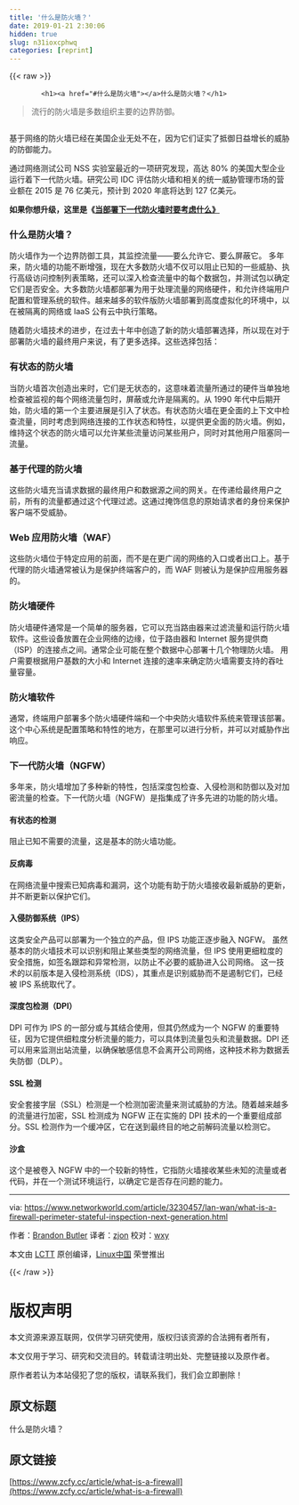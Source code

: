 ```yaml
---
title: '什么是防火墙？' 
date: 2019-01-21 2:30:06
hidden: true
slug: n31ioxcphwq
categories: [reprint]
---
```


{{< raw >}}

            <h1><a href="#什么是防火墙"></a>什么是防火墙？</h1>
<blockquote>
<p>流行的防火墙是多数组织主要的边界防御。</p>
</blockquote>
<p><a href="https://camo.githubusercontent.com/0836202f4c5a1844cf49adadab572aa5749e906b/68747470733a2f2f696d616765732e74656368686976652e636f6d2f696d616765732f61727469636c652f323031372f30342f6669726577616c6c2d3130303731363738392d6c617267652e6a7067"><img src="https://p0.ssl.qhimg.com/t01467967461ffd38b6.jpg" alt=""></a></p>
<p>基于网络的防火墙已经在美国企业无处不在，因为它们证实了抵御日益增长的威胁的防御能力。</p>
<p>通过网络测试公司 NSS 实验室最近的一项研究发现，高达 80% 的美国大型企业运行着下一代防火墙。研究公司 IDC 评估防火墙和相关的统一威胁管理市场的营业额在 2015 是 76 亿美元，预计到 2020 年底将达到 127 亿美元。</p>
<p><strong>如果你想升级，这里是《<a href="https://www.networkworld.com/article/3236448/lan-wan/what-to-consider-when-deploying-a-next-generation-firewall.html">当部署下一代防火墙时要考虑什么》</a></strong></p>
<h3><a href="#什么是防火墙-1"></a>什么是防火墙？</h3>
<p>防火墙作为一个边界防御工具，其监控流量——要么允许它、要么屏蔽它。 多年来，防火墙的功能不断增强，现在大多数防火墙不仅可以阻止已知的一些威胁、执行高级访问控制列表策略，还可以深入检查流量中的每个数据包，并测试包以确定它们是否安全。大多数防火墙都部署为用于处理流量的网络硬件，和允许终端用户配置和管理系统的软件。越来越多的软件版防火墙部署到高度虚拟化的环境中，以在被隔离的网络或 IaaS 公有云中执行策略。</p>
<p>随着防火墙技术的进步，在过去十年中创造了新的防火墙部署选择，所以现在对于部署防火墙的最终用户来说，有了更多选择。这些选择包括：</p>
<h3><a href="#有状态的防火墙"></a>有状态的防火墙</h3>
<p>当防火墙首次创造出来时，它们是无状态的，这意味着流量所通过的硬件当单独地检查被监视的每个网络流量包时，屏蔽或允许是隔离的。从 1990 年代中后期开始，防火墙的第一个主要进展是引入了状态。有状态防火墙在更全面的上下文中检查流量，同时考虑到网络连接的工作状态和特性，以提供更全面的防火墙。例如，维持这个状态的防火墙可以允许某些流量访问某些用户，同时对其他用户阻塞同一流量。</p>
<h3><a href="#基于代理的防火墙"></a>基于代理的防火墙</h3>
<p>这些防火墙充当请求数据的最终用户和数据源之间的网关。在传递给最终用户之前，所有的流量都通过这个代理过滤。这通过掩饰信息的原始请求者的身份来保护客户端不受威胁。</p>
<h3><a href="#web-应用防火墙waf"></a>Web 应用防火墙（WAF）</h3>
<p>这些防火墙位于特定应用的前面，而不是在更广阔的网络的入口或者出口上。基于代理的防火墙通常被认为是保护终端客户的，而 WAF 则被认为是保护应用服务器的。</p>
<h3><a href="#防火墙硬件"></a>防火墙硬件</h3>
<p>防火墙硬件通常是一个简单的服务器，它可以充当路由器来过滤流量和运行防火墙软件。这些设备放置在企业网络的边缘，位于路由器和 Internet 服务提供商（ISP）的连接点之间。通常企业可能在整个数据中心部署十几个物理防火墙。 用户需要根据用户基数的大小和 Internet 连接的速率来确定防火墙需要支持的吞吐量容量。</p>
<h3><a href="#防火墙软件"></a>防火墙软件</h3>
<p>通常，终端用户部署多个防火墙硬件端和一个中央防火墙软件系统来管理该部署。 这个中心系统是配置策略和特性的地方，在那里可以进行分析，并可以对威胁作出响应。</p>
<h3><a href="#下一代防火墙ngfw"></a>下一代防火墙（NGFW）</h3>
<p>多年来，防火墙增加了多种新的特性，包括深度包检查、入侵检测和防御以及对加密流量的检查。下一代防火墙（NGFW）是指集成了许多先进的功能的防火墙。</p>
<h4><a href="#有状态的检测"></a>有状态的检测</h4>
<p>阻止已知不需要的流量，这是基本的防火墙功能。</p>
<h4><a href="#反病毒"></a>反病毒</h4>
<p>在网络流量中搜索已知病毒和漏洞，这个功能有助于防火墙接收最新威胁的更新，并不断更新以保护它们。</p>
<h4><a href="#入侵防御系统ips"></a>入侵防御系统（IPS）</h4>
<p>这类安全产品可以部署为一个独立的产品，但 IPS 功能正逐步融入 NGFW。 虽然基本的防火墙技术可以识别和阻止某些类型的网络流量，但 IPS 使用更细粒度的安全措施，如签名跟踪和异常检测，以防止不必要的威胁进入公司网络。 这一技术的以前版本是入侵检测系统（IDS），其重点是识别威胁而不是遏制它们，已经被 IPS 系统取代了。</p>
<h4><a href="#深度包检测dpi"></a>深度包检测（DPI）</h4>
<p>DPI 可作为 IPS 的一部分或与其结合使用，但其仍然成为一个 NGFW 的重要特征，因为它提供细粒度分析流量的能力，可以具体到流量包头和流量数据。DPI 还可以用来监测出站流量，以确保敏感信息不会离开公司网络，这种技术称为数据丢失防御（DLP）。</p>
<h4><a href="#ssl-检测"></a>SSL 检测</h4>
<p>安全套接字层（SSL）检测是一个检测加密流量来测试威胁的方法。随着越来越多的流量进行加密，SSL 检测成为 NGFW 正在实施的 DPI 技术的一个重要组成部分。SSL 检测作为一个缓冲区，它在送到最终目的地之前解码流量以检测它。</p>
<h4><a href="#沙盒"></a>沙盒</h4>
<p>这个是被卷入 NGFW 中的一个较新的特性，它指防火墙接收某些未知的流量或者代码，并在一个测试环境运行，以确定它是否存在问题的能力。</p>
<hr>
<p>via: <a href="https://www.networkworld.com/article/3230457/lan-wan/what-is-a-firewall-perimeter-stateful-inspection-next-generation.html">https://www.networkworld.com/article/3230457/lan-wan/what-is-a-firewall-perimeter-stateful-inspection-next-generation.html</a></p>
<p>作者：<a href="https://www.networkworld.com/author/Brandon-Butler/">Brandon Butler</a> 译者：<a href="https://github.com/zjon">zjon</a> 校对：<a href="https://github.com/wxy">wxy</a></p>
<p>本文由 <a href="https://github.com/LCTT/TranslateProject">LCTT</a> 原创编译，<a href="https://linux.cn/">Linux中国</a> 荣誉推出</p>

          
{{< /raw >}}

# 版权声明
本文资源来源互联网，仅供学习研究使用，版权归该资源的合法拥有者所有，

本文仅用于学习、研究和交流目的。转载请注明出处、完整链接以及原作者。

原作者若认为本站侵犯了您的版权，请联系我们，我们会立即删除！

## 原文标题
什么是防火墙？

## 原文链接
[https://www.zcfy.cc/article/what-is-a-firewall](https://www.zcfy.cc/article/what-is-a-firewall)

